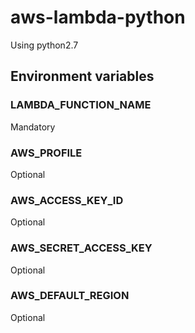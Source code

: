 # aws-lambda-python

Using python2.7

## Environment variables

### LAMBDA_FUNCTION_NAME

Mandatory

### AWS_PROFILE

Optional

### AWS_ACCESS_KEY_ID

Optional

### AWS_SECRET_ACCESS_KEY

Optional

### AWS_DEFAULT_REGION

Optional
